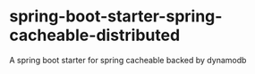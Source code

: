 # spring-boot-starter-spring-cacheable-distributed
A spring boot starter for spring cacheable backed by dynamodb
